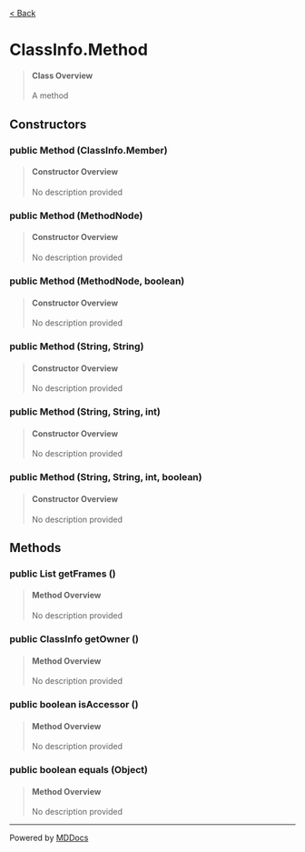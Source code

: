 [< Back](../README.md)
# ClassInfo.Method #
>#### Class Overview ####
>A method
## Constructors ##
### public Method (ClassInfo.Member) ###
>#### Constructor Overview ####
>No description provided
>
### public Method (MethodNode) ###
>#### Constructor Overview ####
>No description provided
>
### public Method (MethodNode, boolean) ###
>#### Constructor Overview ####
>No description provided
>
### public Method (String, String) ###
>#### Constructor Overview ####
>No description provided
>
### public Method (String, String, int) ###
>#### Constructor Overview ####
>No description provided
>
### public Method (String, String, int, boolean) ###
>#### Constructor Overview ####
>No description provided
>
## Methods ##
### public List getFrames () ###
>#### Method Overview ####
>No description provided
>
### public ClassInfo getOwner () ###
>#### Method Overview ####
>No description provided
>
### public boolean isAccessor () ###
>#### Method Overview ####
>No description provided
>
### public boolean equals (Object) ###
>#### Method Overview ####
>No description provided
>

---
Powered by [MDDocs](https://github.com/VRCube/MDDocs)